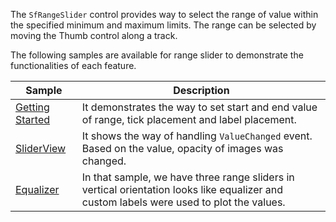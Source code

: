 The `SfRangeSlider` control provides way to select the range of value within the specified minimum and maximum limits. The range can be selected by moving the Thumb control along a track.

 The following samples are available for range slider to demonstrate the functionalities of each feature.

| Sample | Description |
| ------ | ----------- |
|[Getting Started](RangeSliderGettingStarted.cs)| It demonstrates the way to set start and end value of range, tick placement and label placement.|
|[SliderView](Slider.cs)|It shows the way of handling  `ValueChanged` event. Based on the value, opacity of images was changed. |
|[Equalizer](Orientation.cs)|In that sample, we have three range sliders in vertical orientation looks like equalizer and  custom labels were used to plot the values.|
